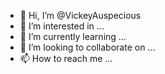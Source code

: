 - 👋 Hi, I’m @VickeyAuspecious
- 👀 I’m interested in ...
- 🌱 I’m currently learning ...
- 💞️ I’m looking to collaborate on ...
- 📫 How to reach me ...

<!---
VickeyAuspecious/VickeyAuspecious is a ✨ special ✨ repository because its `README.md` (this file) appears on your GitHub profile.
You can click the Preview link to take a look at your changes.
--->

